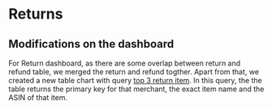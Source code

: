 # Returns
## Modifications on the dashboard
For Return dashboard, as there are some overlap between return and refund table, we merged the return and refund togther. Apart from that, we created a new table chart with query [top 3 return item](https://github.com/wz2392/nyu-itp-spring23-payability/blob/main/Sprint%209/Returns/top3_return_item.sql).
In this query, the the table returns the primary key for that merchant, the exact item name and the ASIN of that item.
